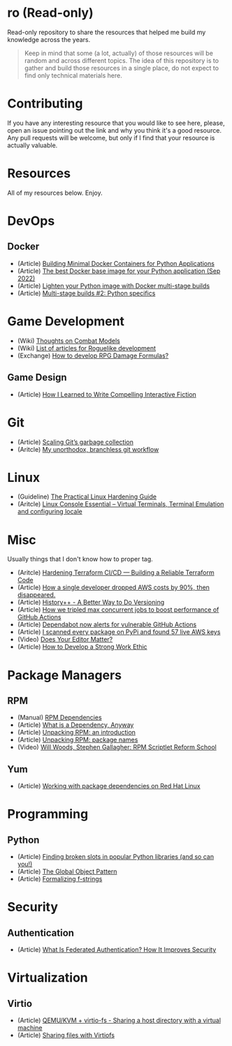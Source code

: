 # ro (Read-only)

Read-only repository to share the resources that helped me build my knowledge
across the years.

> Keep in mind that some (a lot, actually) of those resources will be random
> and across different topics. The idea of this repository is to gather and
> build those resources in a single place, do not expect to find only technical
> materials here.

# Contributing

If you have any interesting resource that you would like to see here, please,
open an issue pointing out the link and why you think it's a good resource. Any
pull requests will be welcome, but only if I find that your resource is actually
valuable.

# Resources

All of my resources below. Enjoy.

# DevOps

## Docker

- (Article) [Building Minimal Docker Containers for Python Applications](https://blog.realkinetic.com/building-minimal-docker-containers-for-python-applications-37d0272c52f3)
- (Article) [The best Docker base image for your Python application (Sep 2022)](https://pythonspeed.com/articles/base-image-python-docker-images/)
- (Article) [Lighten your Python image with Docker multi-stage builds](https://gabnotes.org/lighten-your-python-image-docker-multi-stage-builds/)
- (Article) [Multi-stage builds #2: Python specifics](https://pythonspeed.com/articles/multi-stage-docker-python/)

# Game Development

- (Wiki)     [Thoughts on Combat Models](http://www.roguebasin.com/index.php?title=Thoughts_on_Combat_Models#Determining_whether_you_hit)
- (Wiki)     [List of articles for Roguelike development](http://www.roguebasin.com/index.php/Articles)
- (Exchange) [How to develop RPG Damage Formulas?](https://gamedev.stackexchange.com/questions/14309/how-to-develop-rpg-damage-formulas)

## Game Design 

- (Article) [How I Learned to Write Compelling Interactive Fiction](https://www.superjumpmagazine.com/how-i-learned-to-write-compelling-interactive-fiction/)

# Git

- (Article) [Scaling Git’s garbage collection](https://github.blog/2022-09-13-scaling-gits-garbage-collection/)
- (Aritcle) [My unorthodox, branchless git workflow](https://drewdevault.com/2020/04/06/My-weird-branchless-git-workflow.html)

# Linux

- (Guideline) [The Practical Linux Hardening Guide](https://github.com/trimstray/the-practical-linux-hardening-guide/wiki)
- (Aritcle)   [Linux Console Essential – Virtual Terminals, Terminal Emulation and configuring locale](https://grimoire.carcano.ch/blog/linux-console-essential-virtual-terminals-terminal-emulation-locale/)

# Misc

Usually things that I don't know how to proper tag.

- (Aritcle) [Hardening Terraform CI/CD — Building a Reliable Terraform Code](https://medium.com/@calvineotieno010/hardening-terraform-ci-cd-building-a-reliable-terraform-code-ff76eafaf1e1)
- (Article) [How a single developer dropped AWS costs by 90%, then disappeared.](https://medium.com/@maximetopolov/how-a-single-developer-dropped-aws-costs-by-90-then-disappeared-2b46a115103a)
- (Article) [History++ - A Better Way to Do Versioning](https://blog.replit.com/history2-release)
- (Article) [How we tripled max concurrent jobs to boost performance of GitHub Actions](https://github.blog/2022-09-16-how-we-tripled-max-concurrent-jobs-to-boost-performance-of-github-actions/)
- (Article) [Dependabot now alerts for vulnerable GitHub Actions](https://github.blog/2022-08-09-dependabot-now-alerts-for-vulnerable-github-actions/)
- (Article) [I scanned every package on PyPi and found 57 live AWS keys](https://tomforb.es/i-scanned-every-package-on-pypi-and-found-57-live-aws-keys/)
- (Video)   [Does Your Editor Matter?](https://www.youtube.com/watch?v=rNsWTWvm8uw)
- (Article) [How to Develop a Strong Work Ethic](https://hbr.org/2022/09/how-to-develop-a-strong-work-ethic)

# Package Managers

## RPM 

- (Manual)  [RPM Dependencies](https://rpm-software-management.github.io/rpm/manual/dependencies.html)
- (Article) [What is a Dependency, Anyway](https://weldr.io/RPM-Dependencies/)
- (Article) [Unpacking RPM: an introduction](https://weldr.io/Unpacking-RPM-intro/)
- (Article) [Unpacking RPM: package names](https://weldr.io/Unpacking-RPM-names/)
- (Video)   [Will Woods, Stephen Gallagher: RPM Scriptlet Reform School](https://www.youtube.com/watch?v=kE-8ZRISFqA#t=2m33)

## Yum

- (Article) [Working with package dependencies on Red Hat Linux](https://linuxconfig.org/working-with-package-dependencies-on-red-hat-linux)

# Programming

## Python

- (Article) [Finding broken slots in popular Python libraries (and so can you!)](https://dev.arie.bovenberg.net/blog/finding-broken-slots-in-popular-python-libraries/)
- (Article) [The Global Object Pattern](https://python-patterns.guide/python/module-globals/)
- (Article) [Formalizing f-strings](https://lwn.net/Articles/919426/)

# Security

## Authentication

- (Article) [What Is Federated Authentication? How It Improves Security](https://learn.g2.com/federated-authentication)

# Virtualization

## Virtio

- (Article) [QEMU/KVM + virtio-fs - Sharing a host directory with a virtual machine](https://www.tauceti.blog/posts/qemu-kvm-share-host-directory-with-vm-with-virtio/)
- (Article) [Sharing files with Virtiofs](https://libvirt.org/kbase/virtiofs.html)
